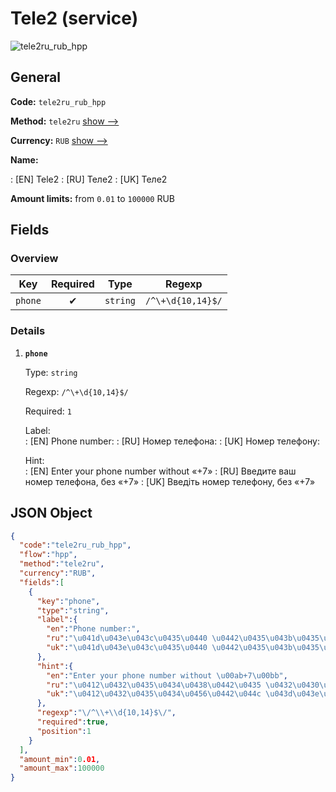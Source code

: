 
# Tele2 (service) 
![tele2ru_rub_hpp](https://static.openfintech.io/payment_methods/tele2ru_rub_hpp/logo.svg?w=400&c=v0.59.26#w200)  

## General 
 
**Code:** `tele2ru_rub_hpp` 
 
**Method:** `tele2ru` 
 [show -->](/payment-methods/tele2ru/) 
 
**Currency:** `RUB` [show -->](/currencies/RUB/) 
 
**Name:** 
 
:	[EN] Tele2 
:	[RU] Теле2 
:	[UK] Теле2 
 
**Amount limits:** from `0.01` to `100000` RUB 

## Fields 

### Overview 

|Key|Required|Type|Regexp| 
|:---:|:---:|:---:|:---:| 
|`phone`|✔|`string`|`/^\+\d{10,14}$/`| 
 

### Details 
 
1. **`phone`** 
 
	Type: `string` 
 
	Regexp: `/^\+\d{10,14}$/` 
 
	Required: `1` 
 
	Label:  
	: [EN] Phone number: 
	: [RU] Номер телефона: 
	: [UK] Номер телефону: 
 
	Hint:  
	: [EN] Enter your phone number without «+7» 
	: [RU] Введите ваш номер телефона, без «+7» 
	: [UK] Введіть номер телефону, без «+7» 
 

## JSON Object 

```json
{
  "code":"tele2ru_rub_hpp",
  "flow":"hpp",
  "method":"tele2ru",
  "currency":"RUB",
  "fields":[
    {
      "key":"phone",
      "type":"string",
      "label":{
        "en":"Phone number:",
        "ru":"\u041d\u043e\u043c\u0435\u0440 \u0442\u0435\u043b\u0435\u0444\u043e\u043d\u0430:",
        "uk":"\u041d\u043e\u043c\u0435\u0440 \u0442\u0435\u043b\u0435\u0444\u043e\u043d\u0443:"
      },
      "hint":{
        "en":"Enter your phone number without \u00ab+7\u00bb",
        "ru":"\u0412\u0432\u0435\u0434\u0438\u0442\u0435 \u0432\u0430\u0448 \u043d\u043e\u043c\u0435\u0440 \u0442\u0435\u043b\u0435\u0444\u043e\u043d\u0430, \u0431\u0435\u0437 \u00ab+7\u00bb",
        "uk":"\u0412\u0432\u0435\u0434\u0456\u0442\u044c \u043d\u043e\u043c\u0435\u0440 \u0442\u0435\u043b\u0435\u0444\u043e\u043d\u0443, \u0431\u0435\u0437 \u00ab+7\u00bb"
      },
      "regexp":"\/^\\+\\d{10,14}$\/",
      "required":true,
      "position":1
    }
  ],
  "amount_min":0.01,
  "amount_max":100000
}
```  
